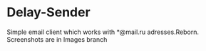 # Delay-Sender
Simple email client which works with *@mail.ru adresses.Reborn.
Screenshots are in Images branch
